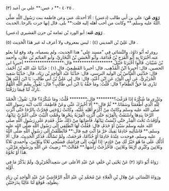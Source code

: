 ٤٠٢٥ -** د عس:** علي بن أعبد (٣) .

**رَوَى عَن:** علي بن أَبي طالب (دعس) : ألا أحدثك عني وعن فاطمة بنت رَسُول اللَّهِ صَلَّى اللَّهُ عليه وسلم،** وكانت من أحب أهله إليه قلت:** بلى، قال إنها جرت بالرحا..الحديث.

**رَوَى عَنه:** أبو الورد بْن ثمامة بْن حزن القشيري (دعس) .

قال عَلِيّ بْن المديني (٤) : ليس بمعروف ولا أعرف له غير هَذَا الْحَدِيث (٥) .

روى له أَبُو دَاوُدَ، والنَّسَائي فِي "مسند علي" هذا الحديث، ولم يسمياه، وقد وقع لنا بعلو عنه.أَخْبَرَنَا بِهِ أَبُو الْفَرَجِ بْنُ قُدَامَةَ، وأَبُو الْحَسَنِ بْنُ الْبُخَارِيِّ، وأبو الغنائم بْن علان، وأحمد بْنُ شَيْبَانَ، قَالُوا أَخْبَرَنَا حَنْبَلُ،****************** قال:****************** أخبرنا ابن الحصين، قال: أخبرنا ابْنُ الْمُذْهِب، قال: أخبرنا القَطِيعِيّ، قال (١) : حَدَّثَنَا عَبْد الله بْنُ أَحْمَدَ، قال: حَدَّثَنِي الْعَبَّاسُ بْن الوليد النرسي، قال: حَدَّثَنَا عَبْد الْوَاحِدِ بْن زِيَاد، قال: حَدَّثَنَا سَعِيد الْجُرَيْرِيُّ، عَن أَبِي الْوَرْدِ عَنِ ابْنِ أَعْبُدٍ، قال: قال لِي عَلِيُّ بْنُ أَبي طَالِبٍ: يَا ابْنَ أَعْبُدٍ هَلْ تَدْرِي مَا حَقُّ الطَّعَامِ؟ قال: قُلْتُ: ومَا حَقُّهُ يَا ابْنَ أَبي طَالِبٍ؟ قال: تَقُولُ بِسْمِ اللَّهِ اللَّهُمَّ بَارِكْ لَنَا فِيمَا رَزَقْتَنَا.

وتَدْرِي مَا شُكْرُهُ إِذَا فَرَغْتَ؟******** قال:******** قُلْتُ: ومَا شُكْرُهُ؟ قال: تَقُولُ: الْحَمْدُ لِلَّهِ الَّذِي أَطْعَمَنَا وسَقَانَا.** ثُمَّ قال:** أَلا أُخْبِرُكَ عَنِّي وعَنْ فَاطِمَةَ، كَانَتِ ابْنة رسول الله صلى الله عليه وسلم وكَانَتْ مِنْ أَكْرَمِ أَهْلِهِ عَلَيْهِ، وكَانَتْ زَوْجَتِي فَجَرَّتْ بِالرَّحَا حَتَّى أَثَّرَتِ الرَّحَا بِيَدِهَا واسْتَقَتْ بِالْقِرْبَةِ حَتَّى أَثَّرَتِ الْقِرْبَةُ بِنَحْرِهَا وقَمَّتِ الْبَيْتَ حَتَّى اغْبَرَّتْ ثِيَابُهَا، وأَوْقَدَتْ تَحْتَ الْقِدْرِ حَتَّى دُنِّسَتْ ثِيَابُهَا، فَأَصَابَهَا مِنْ ذَلِكَ ضُرٌّ، فَقَدِمَ عَلَى رَسُولِ اللَّهِ صلى الله عليه وسلم سَبْيٌ أَوْ خَدَمٌ، قال: فَقُلْتُ لَهَا انْطَلِقِي إِلَى رَسُولِ اللَّهِ صَلَّى الله عليه وسلم،** فَاسْأَلِيهِ خَادِمًا يَقِيكَ حَرَّ مَا أَنْتِ فِيهِ قال:** فَانْطَلَقَتْ إِلَى رَسُولِ اللَّهِ صَلَّى اللَّهُ عليه وسلم، فوجدت عِنْدَهُ خَادِمًا أَوْ خُدَّامًا، فَرَجَعَتْ، ولَمْ تَسْأَلْهُ، فَذَكَرَ الْحَدِيثَ. قال: أَلا أَدُلُّكِ عَلَى مَا هُوَ خَيْرٌ لَكِ مِنْ خَادِمٍ: إِذَا أَوَيْتِ إِلَى فِرَاشِكِ فَسَبِّحِي ثَلاثًا وثَلاثِينَ، وأَحمدي ثَلاثًا وثَلاثِينَ وكَبِّرِي أَرْبَعًا وثَلاثِينَ، فَأَخْرَجَتْ رَأْسَهَا،** فَقَالَتْ:** رَضِيتُ عَنِ اللَّهِ ورَسُولِهِ مَرَّتَيْنِ، هَذَا أَوْ نَحْوُهُ.

رَوَاهُ أَبُو دَاوُدَ (٢) عَنْ يَحْيَى بْنِ خَلَفٍ عَنْ عَبْدِ الأعلى عن سَعِيدالْجُرَيْرِيِّ، ولَمْ يَذْكُرْ مَا فِي أَوَّلِهِ.

ورَوَاهُ النَّسَائي عَنْ هِلالِ بْنِ الْعَلاءِ عَنْ مُحَمَّدِ بْنِ عَبْدِ اللَّهِ الرَّقَاشِيِّ عَنْ عَبْدِ الْوَاحِدِ بْنِ زِيَادٍ بِطُولِهِ، فَوَقَعَ لَنَا عَالِيًا بِدَرَجَتَيْنِ.